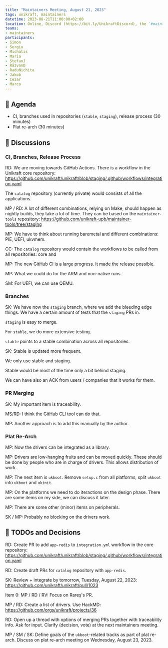 ```yaml
---
title: "Maintainers Meeting, August 21, 2023"
tags: unikraft, maintainers
datetime: 2023-08-21T11:00:00+02:00
location: Online, Discord (https://bit.ly/UnikraftDiscord), the `#maintainers-voice` voice channel
teams:
- maintainers
participants:
- Simon
- Sergiu
- Michalis
- Maria
- ȘtefanJ
- RăzvanD
- RaduNichita
- Jakob
- Cezar
- Marco
---
```


## :dart: Agenda

* CI, branches used in repositories (`stable`, `staging`), release process (30 minutes)
* Plat re-arch (30 minutes)

## :closed_book: Discussions

### CI, Branches, Release Process

RD: We are moving towards GitHub Actions.
There is a workflow in the Unikraft core repository: https://github.com/unikraft/unikraft/blob/staging/.github/workflows/integration.yaml

The `catalog` repository (currently private) would consists of all the applications.

MP / RD: A lot of different combinations, relying on Make, should happen as nightly builds, they take a lot of time.
They can be based on the `maintainer-tools` repository: https://github.com/unikraft-upb/maintainer-tools/tree/staging

MP: We have to think about running baremetal and different combinations: PIE, UEFI, ukvmem.

CC: The `catalog` repository would contain the workflows to be called from all repositories: core and 

MP: The new GitHub CI is a large progress.
It made the release possible.

MP: What we could do for the ARM and non-native runs.

SM: For UEFI, we can use QEMU.

### Branches

SK: We have now the `staging` branch, where we add the bleeding edge things.
We have a certain amount of tests that the `staging` PRs in.

`staging` is easy to merge.

For `stable`, we do more extensive testing.

`stable` points to a stable combination across all repositories.

SK: Stable is updated more frequent.

We only use stable and staging.

Stable would be most of the time only a bit behind staging.

We can have also an ACK from users / companies that it works for them.

### PR Merging

SK: My important item is traceability.

MS/RD: I think the GitHub CLI tool can do that.

MP: Another approach is to add this manually by the author.

### Plat Re-Arch

MP: Now the drivers can be integrated as a library.

MP: Drivers are low-hanging fruits and can be moved quickly.
These should be done by people who are in charge of drivers.
This allows distribution of work.

MP: The next item is `ukboot`.
Remove `setup.c` from all platforms, split `ukboot` into `ukboot` and `ukinit`.

MP: On the platforms we need to do iteractions on the design phase.
There are some items on my side, we can discuss it later.

MP: There are some other (minor) items on peripherals.

SK / MP: Probably no blocking on the drivers work.

## :wrench: TODOs and Decisions

RD: Create PR to add `app-redis` to `integration.yml` workflow in the core repository: https://github.com/unikraft/unikraft/blob/staging/.github/workflows/integration.yaml

RD: Create draft PRs for `catalog` repository with `app-redis`.

SK: Review + integrate by tomorrow, Tuesday, August 22, 2023: https://github.com/unikraft/unikraft/pull/1023

Item 0: MP / RD / RV: Focus on Rareș's PR.

MP / RD: Create a list of drivers.
Use HackMD: https://github.com/orgs/unikraft/projects/36

RD: Open up a thread with options of merging PRs together with traceability info.
Ask for input.
Clarify (decision, vote) at the next maintainers meeting.

MP / SM / SK: Define goals of the `ukboot`-related tracks as part of plat re-arch.
Discuss on plat re-arch meeting on Wednesday, August 23, 2023.
